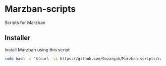 # Marzban-scripts
Scripts for Marzban

## Installer
Install Marzban using this script
```bash
sudo bash -c "$(curl -sL https://github.com/Gozargah/Marzban-scripts/raw/master/marzban.sh)" @ install
```